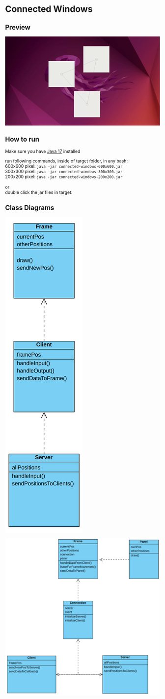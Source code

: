 # Connected Windows

## Preview
![](https://github.com/tg3000/connected-windows/blob/master/readme_resources/preview.gif)

## How to run
Make sure you have [Java 17](https://www.oracle.com/java/technologies/javase/jdk17-archive-downloads.html) installed

run following commands, inside of target folder, in any bash:\
600x600 pixel: `java -jar connected-windows-600x600.jar`\
300x300 pixel: `java -jar connected-windows-300x300.jar`\
200x200 pixel: `java -jar connected-windows-200x200.jar`\
\
or\
double click the jar files in target.

## Class Diagrams
![Before](https://github.com/tg3000/connected-windows/blob/master/readme_resources/class_diagram_before.png)

![After](https://github.com/tg3000/connected-windows/blob/master/readme_resources/class_diagram_after.png)

